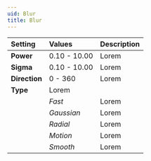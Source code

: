 ```yaml
---
uid: Blur
title: Blur
---
```


| Setting       | Values       | Description |
| :------------ | :----------- | :---------- |
| **Power**     | 0.10 - 10.00 | Lorem |
| **Sigma**     | 0.10 - 10.00 | Lorem |
| **Direction** | 0 - 360      | Lorem |
| **Type**      | Lorem  |
|               | *Fast*       | Lorem |
|               | *Gaussian*   | Lorem |
|               | *Radial*     | Lorem |
|               | *Motion*     | Lorem |
|               | *Smooth*     | Lorem |



